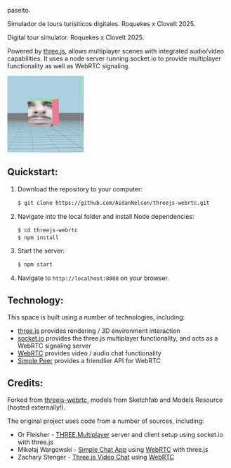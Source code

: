 paseito.

Simulador de tours turísiticos digitales. Roquekes x Clovelt 2025.

Digital tour simulator. Roquekes x Clovelt 2025.

Powered by [three.js](threejs.org), allows multiplayer scenes with integrated audio/video capabilities. It uses a node server running socket.io to provide multiplayer functionality as well as WebRTC signaling.

![image of multiplayer 3D scene](/docs/images/paseito.gif)

## Quickstart:

1. Download the repository to your computer:
   ```bash
   $ git clone https://github.com/AidanNelson/threejs-webrtc.git
   ```
2. Navigate into the local folder and install Node dependencies:
   ```bash
   $ cd threejs-webrtc
   $ npm install
   ```
3. Start the server:
   ```bash
   $ npm start
   ```
4. Navigate to `http://localhost:8080` on your browser.

## Technology:

This space is built using a number of technologies, including:

* [three.js](https://threejs.org/) provides rendering / 3D environment interaction
* [socket.io](https://socket.io/) provides the three.js multiplayer functionality, and acts as a WebRTC signaling server
* [WebRTC](https://developer.mozilla.org/en-US/docs/Web/API/WebRTC_API) provides video / audio chat functionality
* [Simple Peer](https://github.com/feross/simple-peer) provides a friendlier API for WebRTC

## Credits:

Forked from [threejs-webrtc](https://github.com/AidanNelson/threejs-webrtc), models from Sketchfab and Models Resource (hosted externally!).

The original project uses code from a number of sources, including:

* Or Fleisher - [THREE.Multiplayer](https://github.com/juniorxsound/THREE.Multiplayer) server and client setup using socket.io with three.js
* Mikołaj Wargowski - [Simple Chat App](https://github.com/Miczeq22/simple-chat-app) using [WebRTC](https://developer.mozilla.org/en-US/docs/Web/API/WebRTC_API) with three.js
* Zachary Stenger - [Three.js Video Chat](https://github.com/zacharystenger/three-js-video-chat) using [WebRTC](https://developer.mozilla.org/en-US/docs/Web/API/WebRTC_API)
